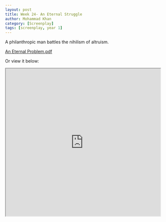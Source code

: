 ```yaml
---
layout: post
title: Week 24- An Eternal Struggle
author: Mohammad Khan
category: [Screenplay]
tags: [screenplay, year 1]
---
```

A philanthropic man battles the nihilism of altruism.



<p><a href="https://drive.google.com/file/d/1mrL8nISYXGzBGAjVw-4hgwagVCEkNMaT/view?usp=sharing">
An Eternal Problem.pdf</a></p>

Or view it below: 
<iframe src="https://drive.google.com/file/d/1mrL8nISYXGzBGAjVw-4hgwagVCEkNMaT/preview" width="100%" height="480" allow="autoplay"></iframe>
